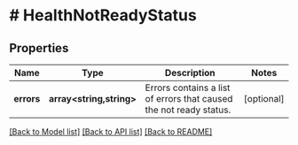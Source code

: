 # # HealthNotReadyStatus

## Properties

Name | Type | Description | Notes
------------ | ------------- | ------------- | -------------
**errors** | **array<string,string>** | Errors contains a list of errors that caused the not ready status. | [optional]

[[Back to Model list]](../../README.md#models) [[Back to API list]](../../README.md#endpoints) [[Back to README]](../../README.md)
